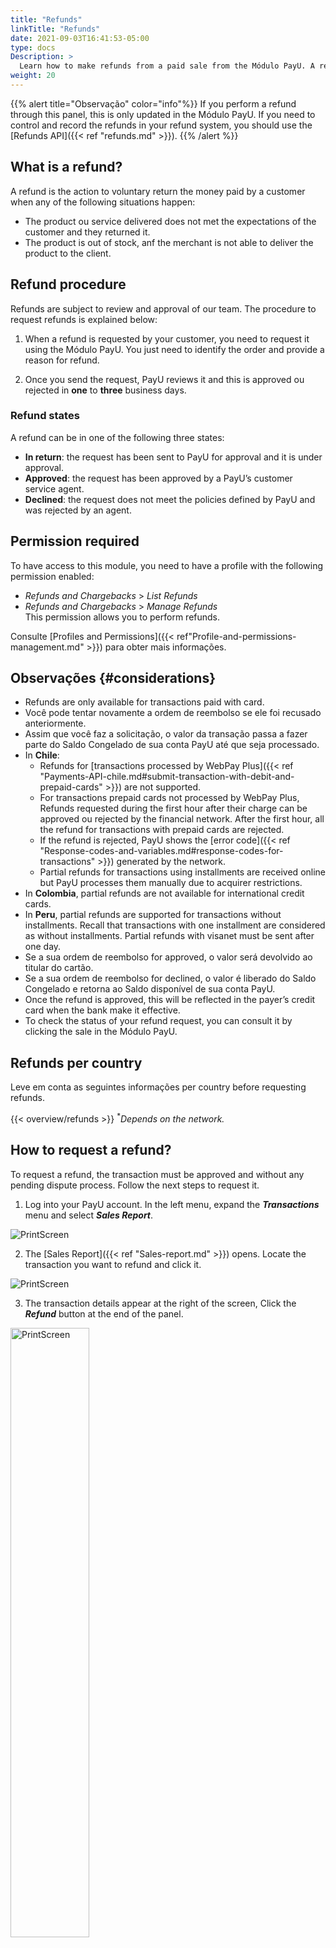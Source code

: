 ```yaml
---
title: "Refunds"
linkTitle: "Refunds"
date: 2021-09-03T16:41:53-05:00
type: docs
Description: >
  Learn how to make refunds from a paid sale from the Módulo PayU. A refund is made when you voluntarily decide to return the amount paid by your customer.
weight: 20
---
```


{{% alert title="Observação" color="info"%}}
If you perform a refund through this panel, this is only updated in the Módulo PayU. If you need to control and record the refunds in your refund system, you should use the [Refunds API]({{< ref "refunds.md" >}}).
{{% /alert %}}

## What is a refund?
A refund is the action to voluntary return the money paid by a customer when any of the following situations happen:
* The product ou service delivered does not met the expectations of the customer and they returned it.
* The product is out of stock, anf the merchant is not able to deliver the product to the client.

## Refund procedure
Refunds are subject to review and approval of our team. The procedure to request refunds is explained below:

1. When a refund is requested by your customer, you need to request it using the Módulo PayU. You just need to identify the order and provide a reason for refund.

2. Once you send the request, PayU reviews it and this is approved ou rejected in **one** to **three** business days.

### Refund states
A refund can be in one of the following three states:

* **In return**: the request has been sent to PayU for approval and it is under approval.
* **Approved**: the request has been approved by a PayU’s customer service agent.
* **Declined**: the request does not meet the policies defined by PayU and was rejected by an agent.

## Permission required
To have access to this module, you need to have a profile with the following permission enabled:

* _Refunds and Chargebacks_ > _List Refunds_
* _Refunds and Chargebacks_ > _Manage Refunds_<br>This permission allows you to perform refunds.	

Consulte [Profiles and Permissions]({{< ref"Profile-and-permissions-management.md" >}}) para obter mais informações.

## Observações {#considerations}
* Refunds are only available for transactions paid with card.
* Você pode tentar novamente a ordem de reembolso se ele foi recusado anteriormente.
* Assim que você faz a solicitação, o valor da transação passa a fazer parte do Saldo Congelado de sua conta PayU até que seja processado.
* In **Chile**:
  - Refunds for [transactions processed by WebPay Plus]({{< ref "Payments-API-chile.md#submit-transaction-with-debit-and-prepaid-cards" >}}) are not supported.
  - For transactions prepaid cards not processed by WebPay Plus, Refunds requested during the first hour after their charge can be approved ou rejected by the financial network. After the first hour, all the refund for transactions with prepaid cards are rejected.
  - If the refund is rejected, PayU shows the [error code]({{< ref "Response-codes-and-variables.md#response-codes-for-transactions" >}}) generated by the network.
  - Partial refunds for transactions using installments are received online but PayU processes them manually due to acquirer restrictions.
* In **Colombia**, partial refunds are not available for international credit cards.
* In **Peru**, partial refunds are supported for transactions without installments. Recall that transactions with one installment are considered as without installments. Partial refunds with visanet must be sent after one day.
* Se a sua ordem de reembolso for  approved, o valor será devolvido ao titular do cartão.
* Se a sua ordem de reembolso for  declined, o valor é liberado do Saldo Congelado e retorna ao Saldo disponível de sua conta PayU.
* Once the refund is approved, this will be reflected in the payer’s credit card when the bank make it effective.
* To check the status of your refund request, you can consult it by clicking the sale in the Módulo PayU.

## Refunds per country
Leve em conta as seguintes informações per country before requesting refunds.

{{< overview/refunds >}}
<sup>*</sup>_Depends on the network._

## How to request a refund?
To request a refund, the transaction must be approved and without any pending dispute process. Follow the next steps to request it.

1. Log into your PayU account. In the left menu, expand the _**Transactions**_ menu and select _**Sales Report**_.

![PrintScreen](/assets/Refunds/Refunds_en_04.png)

2. The [Sales Report]({{< ref "Sales-report.md" >}}) opens. Locate the transaction you want to refund and click it.

![PrintScreen](/assets/Refunds/Refunds_en_05.png)

3. The transaction details appear at the right of the screen, Click the _**Refund**_ button at the end of the panel.

<img src="/assets/Refunds/Refunds_en_06.png" alt="PrintScreen" width="50%"/><br>

4. If you need to request a partial refund, check the option _**Partial refund**_ and provide the requested value.

<img src="/assets/Refunds/Refunds_en_08.png" alt="PrintScreen" width="50%"/><br>

5. Provide the reason to request the refund (partial ou total) and click _**Refund**_.

<img src="/assets/Refunds/Refunds_en_07.png" alt="PrintScreen" width="50%"/><br>

6. The summary of the request appears. While PayU process the refund, the amount of the refund is frozen in your account. If the request is approved, the amount refunded is returned to the customer through the payment method used.

<img src="/assets/Refunds/Refunds_en_09.png" alt="PrintScreen" width="50%"/><br>

7. Once the request has been approved, the status appears in the sale.

<img src="/assets/Refunds/Refunds_en_10.png" alt="PrintScreen" width="50%"/><br>